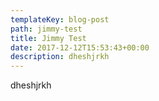 ```yaml
---
templateKey: blog-post
path: jimmy-test
title: Jimmy Test
date: 2017-12-12T15:53:43+00:00
description: dheshjrkh
---
```

dheshjrkh
